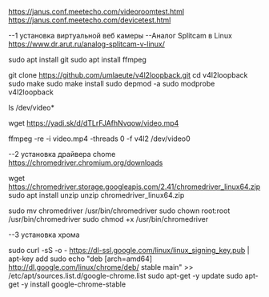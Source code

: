 

https://janus.conf.meetecho.com/videoroomtest.html
https://janus.conf.meetecho.com/devicetest.html


--1 установка виртуальной веб камеры
--Аналог Splitcam в Linux
https://www.dr.arut.ru/analog-splitcam-v-linux/

sudo apt install git
sudo apt install ffmpeg

git clone https://github.com/umlaeute/v4l2loopback.git
cd v4l2loopback
sudo make
sudo make install
sudo depmod -a
sudo modprobe v4l2loopback

ls /dev/video*

wget https://yadi.sk/d/dTLrFJAfhNvqow/video.mp4

ffmpeg -re -i video.mp4 -threads 0 -f v4l2 /dev/video0

--2 установка драйвера chome
https://chromedriver.chromium.org/downloads

wget https://chromedriver.storage.googleapis.com/2.41/chromedriver_linux64.zip
sudo apt install unzip
unzip chromedriver_linux64.zip

sudo mv chromedriver /usr/bin/chromedriver
sudo chown root:root /usr/bin/chromedriver
sudo chmod +x /usr/bin/chromedriver


--3 установка хрома

sudo curl -sS -o - https://dl-ssl.google.com/linux/linux_signing_key.pub | apt-key add
sudo echo "deb [arch=amd64]  http://dl.google.com/linux/chrome/deb/ stable main" >> /etc/apt/sources.list.d/google-chrome.list
sudo apt-get -y update
sudo apt-get -y install google-chrome-stable









